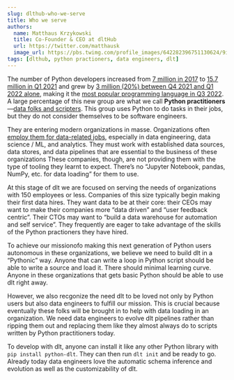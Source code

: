 ```yaml
---
slug: dlthub-who-we-serve
title: Who we serve 
authors:
  name: Matthaus Krzykowski
  title: Co-Founder & CEO at dltHub
  url: https://twitter.com/matthausk
  image_url: https://pbs.twimg.com/profile_images/642282396751130624/9ixo0Opj_400x400.jpg
tags: [dlthub, python practioners, data engineers, dlt]
---
```


The number of Python developers increased from [7 million in 2017](https://adtmag.com/articles/2018/09/24/developer-economics-survey.aspx) to [15.7 million in Q1 2021](https://slashdata-website-cms.s3.amazonaws.com/sample_reports/VZtJWxZw5Q9NDSAQ.pdf) and grew by [3 million (20%) between Q4 2021 and Q1 2022 alone](https://www.tiobe.com/tiobe-index/), making it the [most popular programming language in Q3 2022](https://spectrum.ieee.org/top-programming-languages-2022). A large percentage of this new group are what we call **Python practitioners**—[data folks and scripters](https://lp.jetbrains.com/python-developers-survey-2021/#PurposesUsingPython). This group uses Python to do tasks in their jobs, but they do not consider themselves to be software engineers.

They are entering modern organizations in masse. Organizations often [employ them for data-related jobs](https://spectrum.ieee.org/top-programming-languages-2022), especially in data engineering, data science / ML, and analytics. They must work with established data sources, data stores, and data pipelines that are essential to the business of these organizations These companies, though, are not providing them with the type of tooling they learnt to expect. There’s no “Jupyter Notebook, pandas, NumPy, etc. for data loading” for them to use.

At this stage of dlt we are focused on serving the needs of organizations with 150 employees or less. Companies of this size typically begin making their first data hires. They want data to be at their core: their CEOs may want to make their companies more “data driven” and “user feedback centric”. Their CTOs may want to “build a data warehouse for automation and self service”. They frequently are eager to take advantage of the skills of the Python practioners they have hired.

To achieve our missionofo making this next generation of Python users autonomous in these organizations, we believe we need to build dlt in a “Pythonic” way. Anyone that can write a loop in Python script should be able to write a source and load it. There should minimal learning curve. Anyone in these organizations that gets basic Python should be able to use dlt right away.

However, we also recgonize the need dlt to be loved not only by Python users but also data engineers to fulfill our mission. This is crucial because eventually these folks will be brought in to help with data loading in an organization. We need data engineers to evolve dlt pipelines rather than ripping them out and replacing them like they almost always do to scripts written by Python practitioners today. 

To develop with dlt, anyone can install it like any other Python library with `pip install python-dlt`. They can then run `dlt init` and be ready to go. Already today data engineers love the automatic schema inference and evolution as well as the customizability of dlt.
